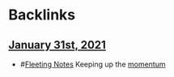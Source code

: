 
# Backlinks
## [January 31st, 2021](<January 31st, 2021.md>)
- #[Fleeting Notes](<Fleeting Notes.md>) Keeping up the [momentum](<momentum.md>)

